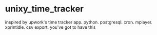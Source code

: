 # unixy_time_tracker
inspired by upwork's time tracker app. python. postgresql. cron. mplayer. xprintidle. csv export. you've got to have this
